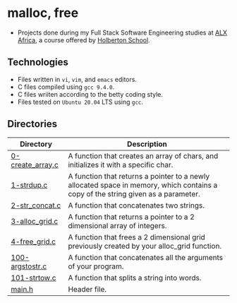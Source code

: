# malloc, free
- Projects done during my Full Stack Software Engineering studies at [ALX Africa](https://www.alxafrica.com/software-engineering-2022/), a course offered by [Holberton School](https://www.holbertonschool.com/).

## Technologies
- Files written in ```vi```, ```vim```, and ```emacs``` editors. 
- C files compiled using ```gcc 9.4.0```.
- C files wriiten according to the betty coding style. 
- Files tested on ```Ubuntu 20.04``` LTS using ```gcc```.

## Directories 

| Directory  | Description |
| ---  | --- |
|[0-create_array.c](0-create_array.c)|A function that creates an array of chars, and initializes it with a specific char.|
|[1-strdup.c](1-strdup.c)|A function that returns a pointer to a newly allocated space in memory, which contains a copy of the string given as a parameter.|
|[2-str_concat.c](2-str_concat.c)|A function that concatenates two strings.|
|[3-alloc_grid.c](3-alloc_grid.c)|A function that returns a pointer to a 2 dimensional array of integers.|
|[4-free_grid.c](4-free_grid.c)|A function that frees a 2 dimensional grid previously created by your alloc_grid function.|
|[100-argstostr.c](100-argstostr.c)|A function that concatenates all the arguments of your program.|
|[101-strtow.c](101-strtow.c)|A function that splits a string into words.|
|[main.h](main.h)|Header file.

